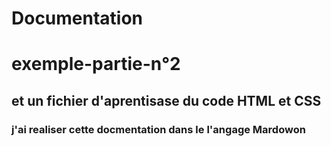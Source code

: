 Documentation 
===============

# exemple-partie-n°2


## et un fichier d'aprentisase du code HTML et CSS


### j'ai realiser cette docmentation dans le l'angage Mardowon
